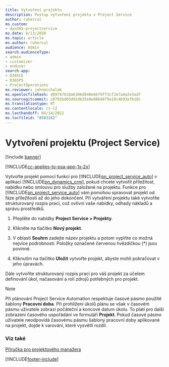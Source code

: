 ```yaml
---
title: Vytvoření projektu
description: Postup vytvoření projektu v Project Service
author: ruhercul
ms.custom:
- dyn365-projectservice
ms.date: 8/13/2020
ms.topic: article
ms.author: ruhercul
audience: Admin
search.audienceType:
- admin
- customizer
- enduser
search.app:
- D365CE
- D365PS
- ProjectOperations
ms.reviewer: johnmichalak
ms.openlocfilehash: d09747610a6306d840e66f9ff3cf2e7a4a2e5adf
ms.sourcegitcommit: c0792bd65d92db25e0e8864879a19c4b93efb10c
ms.translationtype: HT
ms.contentlocale: cs-CZ
ms.lasthandoff: 04/14/2022
ms.locfileid: "8583162"
---
```

# <a name="create-a-project-project-service"></a>Vytvoření projektu (Project Service)

[!include [banner](../includes/psa-now-project-operations.md)]

[!INCLUDE[cc-applies-to-psa-app-1x-2x](../includes/cc-applies-to-psa-app-1x-2x.md)]

Vytvořte projekt pomocí funkcí pro [!INCLUDE[pn_project_service_auto](../includes/pn-project-service-auto.md)] v aplikaci [!INCLUDE[pn_dynamics_crm](../includes/pn-dynamics-crm.md)], pokud chcete vytvořit příležitost, nabídku nebo smlouvu pro služby založené na projektu. Funkce pro [!INCLUDE[pn_project_service_auto](../includes/pn-project-service-auto.md)] vám pomohou spravovat projekt od fáze příležitosti až do jeho dokončení. Při vytváření projektu také vytvoříte strukturovaný rozpis prací, což ovlivní vaše nabídky, odhady nákladů a správu prostředků.  
  
1.  Přejděte do nabídky **Project Service > Projekty**.  
  
2.  Klikněte na tlačítko **Nový projekt**.  
  
3.  V oblasti **Souhrn** zadejte název projektu a potom vyplňte co možná nejvíce podrobností. Položky označené červenou hvězdičkou (*) jsou povinné.  
  
4.  Kliknutím na tlačítko **Uložit** vytvořte projekt, abyste mohli pokračovat v jeho úpravách.  
  
Dále vytvoříte strukturovaný rozpis prací pro váš projekt za účelem definování úkol, načasování a rolí zdrojů potřebných pro projekt.  

> [!NOTE]
> Při plánování Project Service Automation respektuje časové pásmo použité šablony **Pracovní doba**. Při prohlížení úkolů plánu se však v časovém pásmu uživatele zobrazí počáteční a koncové datum úkolu. To platí pro další zobrazení časového uspořádání ve formuláři **Projekt**. Pokud časové pásmo uživatele neodpovídá časovému pásmu šablony pracovní doby aplikované na projekt, dojde k varování, které vysvětlí rozdíl. 
  
### <a name="see-also"></a>Viz také  
 [Příručka pro projektového manažera](../psa/project-manager-guide.md)


[!INCLUDE[footer-include](../includes/footer-banner.md)]
